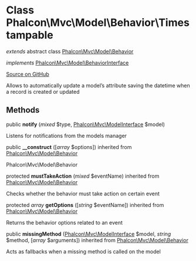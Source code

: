 # Class **Phalcon\\Mvc\\Model\\Behavior\\Timestampable**

*extends* abstract class [Phalcon\Mvc\Model\Behavior](/en/3.2/api/Phalcon_Mvc_Model_Behavior)

*implements* [Phalcon\Mvc\Model\BehaviorInterface](/en/3.2/api/Phalcon_Mvc_Model_BehaviorInterface)

<a href="https://github.com/phalcon/cphalcon/blob/master/phalcon/mvc/model/behavior/timestampable.zep" class="btn btn-default btn-sm">Source on GitHub</a>

Allows to automatically update a model’s attribute saving the datetime when a record is created or updated

## Methods

public **notify** (*mixed* $type, [Phalcon\Mvc\ModelInterface](/en/3.2/api/Phalcon_Mvc_ModelInterface) $model)

Listens for notifications from the models manager

public **__construct** ([*array* $options]) inherited from [Phalcon\Mvc\Model\Behavior](/en/3.2/api/Phalcon_Mvc_Model_Behavior)

Phalcon\\Mvc\\Model\\Behavior

protected **mustTakeAction** (*mixed* $eventName) inherited from [Phalcon\Mvc\Model\Behavior](/en/3.2/api/Phalcon_Mvc_Model_Behavior)

Checks whether the behavior must take action on certain event

protected *array* **getOptions** ([*string* $eventName]) inherited from [Phalcon\Mvc\Model\Behavior](/en/3.2/api/Phalcon_Mvc_Model_Behavior)

Returns the behavior options related to an event

public **missingMethod** ([Phalcon\Mvc\ModelInterface](/en/3.2/api/Phalcon_Mvc_ModelInterface) $model, *string* $method, [*array* $arguments]) inherited from [Phalcon\Mvc\Model\Behavior](/en/3.2/api/Phalcon_Mvc_Model_Behavior)

Acts as fallbacks when a missing method is called on the model